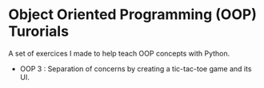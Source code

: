 # Object Oriented Programming (OOP) Turorials

A set of exercices I made to help teach OOP concepts with Python.

- OOP 3 : Separation of concerns by creating a tic-tac-toe game and its UI.